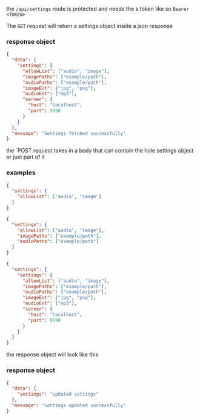 the `/api/settings` route is protected and needs the a token like so `Bearer <TOKEN>`

The `GET` request will return a settings object inside a json response

### response object

```json
{
  "data": {
    "settings": {
      "allowList": ["audio", "image"],
      "imagePaths": ["example/path"],
      "audioPaths": ["example/path"],
      "imageExt": ["jpg", "png"],
      "audioExt": ["mp3"],
      "server": {
        "host": "localhost",
        "port": 9090
      }
    }
  },
  "message": "Settings fetched successfully"
}
```

the `POST request takes in a body that can contain the hole settings object or just part of it

### examples

```json
{
  "settings": {
    "allowList": ["audio", "image"]
  }
}
```

```json
{
  "settings": {
    "allowList": ["audio", "image"],
    "imagePaths": ["example/path"],
    "audioPaths": ["example/path"]
  }
}
```

```json
{
  "settings": {
    "settings": {
      "allowList": ["audio", "image"],
      "imagePaths": ["example/path"],
      "audioPaths": ["example/path"],
      "imageExt": ["jpg", "png"],
      "audioExt": ["mp3"],
      "server": {
        "host": "localhost",
        "port": 9090
      }
    }
  }
}
```

the response object will look like this

### response object

```json
{
  "data": {
    "settings": "updated settings"
  },
  "message": "Settings updated successfully"
}
```
